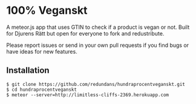 # 100% Veganskt
A meteor.js app that uses GTIN to check if a product is vegan or not. Built for Djurens Rätt but open for everyone to fork and redustribute.

Please report issues or send in your own pull requests if you find bugs or have ideas for new features.

## Installation

	$ git clone https://github.com/redundans/hundraprocentveganskt.git
    $ cd hundraprocentveganskt
    $ meteor --server=http://limitless-cliffs-2369.herokuapp.com